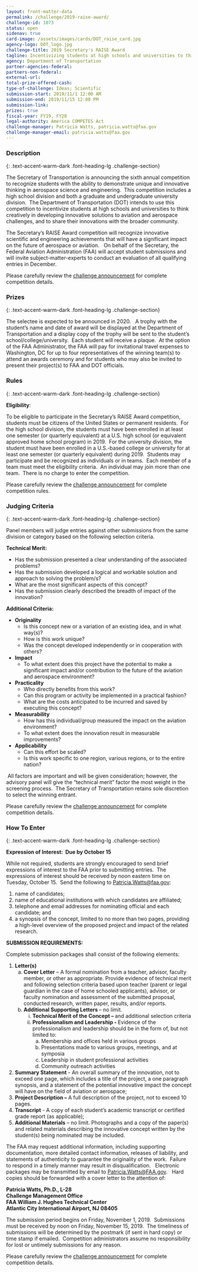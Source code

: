 ```yaml
---
layout: front-matter-data
permalink: /challenge/2019-raise-award/
challenge-id: 1073
status: open
sidenav: true
card-image: /assets/images/cards/DOT_raise_card.jpg
agency-logo: DOT_logo.jpg
challenge-title: 2019 Secretary's RAISE Award
tagline: Incentivizing students at high schools and universities to think creatively in developing innovative solutions to aviation and aerospace challenges.
agency: Department of Transportation
partner-agencies-federal: 
partners-non-federal: 
external-url:
total-prize-offered-cash: 
type-of-challenge: Ideas; Scientific
submission-start: 2019/11/1 12:00 AM
submission-end: 2019/11/15 12:00 PM
submission-link:  
prizes: true
fiscal-year: FY19, FY20
legal-authority: America COMPETES Act
challenge-manager: Patricia Watts, patricia.watts@faa.gov
challenge-manager-email: patricia.watts@faa.gov
---
```




<!-- Description start -->
### Description
{: .text-accent-warm-dark .font-heading-lg .challenge-section}

<p>The Secretary of Transportation is announcing the sixth annual competition to recognize students with the ability to demonstrate unique and innovative thinking in aerospace science and engineering.&nbsp; This competition includes a high school division and both a graduate and undergraduate university division.&nbsp; The Department of Transportation (DOT) intends to use this competition to incentivize students at high schools and universities to think creatively in developing innovative solutions to aviation and aerospace challenges, and to share their innovations with the broader community.&nbsp;</p>
<p>The Secretary&rsquo;s RAISE Award competition will recognize innovative scientific and engineering achievements that will have a significant impact on the future of aerospace or aviation.&nbsp;&nbsp; On behalf of the Secretary, the Federal Aviation Administration (FAA) will accept student submissions and will invite subject-matter-experts to conduct an evaluation of all qualifying entries in December.&nbsp;</p>
<p>Please carefully review the <a href="{{ site.baseurl }}/assets/document-library/2019-RAISE-Award-Official-Announcement.pdf">challenge announcement</a> for complete competition details.</p>

<!-- Prizes start -->
### Prizes
{: .text-accent-warm-dark .font-heading-lg .challenge-section}

<p>The selectee is expected to be announced in 2020.&nbsp;&nbsp; A trophy with the student&rsquo;s name and date of award will be displayed at the Department of Transportation and a display copy of the trophy will be sent to the student&rsquo;s school/college/university.&nbsp; Each student will receive a plaque.&nbsp; At the option of the FAA Administrator, the FAA will pay for invitational travel expenses to Washington, DC for up to four representatives of the winning team(s) to attend an awards ceremony and for students who may also be invited to present their project(s) to FAA and DOT officials.</p>

<!-- Rules start -->
### Rules 
{: .text-accent-warm-dark .font-heading-lg .challenge-section}

<p><strong>Eligibility</strong>:</p>
<p>To be eligible to participate in the Secretary&rsquo;s RAISE Award competition, students must be citizens of the United States or permanent residents.&nbsp; For the high school division, the students must have been enrolled in at least one semester (or quarterly equivalent) at a U.S. high school (or equivalent approved home school program) in 2019.&nbsp; For the university division, the student must have been enrolled in a U.S.-based college or university for at least one semester (or quarterly equivalent) during 2019.&nbsp; Students may participate and be recognized as individuals or in teams.&nbsp; Each member of a team must meet the eligibility criteria.&nbsp; An individual may join more than one team.&nbsp; There is no charge to enter the competition.</p>
<p>Please carefully review the <a href="{{ site.baseurl }}/assets/document-library/2019-RAISE-Award-Official-Announcement.pdf">challenge announcement</a> for complete competition rules.</p>

<!-- Judging start -->
### Judging Criteria
{: .text-accent-warm-dark .font-heading-lg .challenge-section}

<p>Panel members will judge entries against other submissions from the same division or category based on the following selection criteria.</p>
<p><strong>Technical Merit: </strong></p>
<ul>
<li>Has the submission presented a clear understanding of the associated problems?</li>
<li>Has the submission developed a logical and workable solution and approach to solving the problem/s?</li>
<li>What are the most significant aspects of this concept?</li>
<li>Has the submission clearly described the breadth of impact of the innovation?</li>
</ul>
<p><strong>Additional Criteria:</strong></p>
<ul>
<li><strong>Originality</strong>
<ul>
<li>Is this concept new or a variation of an existing idea, and in what way(s)?</li>
<li>How is this work unique?</li>
<li>Was the concept developed independently or in cooperation with others?</li>
</ul>
</li>
<li><strong>Impact</strong>
<ul>
<li>To what extent does this project have the potential to make a significant impact and/or contribution to the future of the aviation and aerospace environment?</li>
</ul>
</li>
<li><strong>Practicality</strong>
<ul>
<li>Who directly benefits from this work?</li>
<li>Can this program or activity be implemented in a practical fashion?</li>
<li>What are the costs anticipated to be incurred and saved by executing this concept?</li>
</ul>
</li>
<li><strong>Measurability </strong>
<ul>
<li>How has this individual/group measured the impact on the aviation environment?</li>
<li>To what extent does the innovation result in measurable improvements?</li>
</ul>
</li>
<li><strong>Applicability </strong>
<ul>
<li>Can this effort be scaled?</li>
<li>Is this work specific to one region, various regions, or to the entire nation?</li>
</ul>
</li>
</ul>
<p>&nbsp;All factors are important and will be given consideration; however, the advisory panel will give the &ldquo;technical merit&rdquo; factor the most weight in the screening process.&nbsp; The Secretary of Transportation retains sole discretion to select the winning entrant.&nbsp;</p>
<p>Please carefully review the <a href="{{ site.baseurl }}/assets/document-library/2019-RAISE-Award-Official-Announcement.pdf">challenge announcement</a> for complete competition details.</p>

<!--  How To Enter start -->
### How To Enter
{: .text-accent-warm-dark .font-heading-lg .challenge-section}

<p><strong>Expression of Interest:&nbsp; Due by October 15</strong></p>
<p>While not required, students are strongly encouraged to send brief expressions of interest to the FAA prior to submitting entries.&nbsp; The expressions of interest should be received by noon eastern time on Tuesday, October 15. &nbsp;Send the following to <a href="mailto:Patricia.Watts@faa.gov">Patricia.Watts@faa.gov</a>:</p>
<ol>
<li>name of candidates;</li>
<li>name of educational institutions with which candidates are affiliated;</li>
<li>telephone and email addresses for nominating official and each candidate; and&nbsp;</li>
<li>a synopsis of the concept, limited to no more than two pages, providing a high-level overview of the proposed project and impact of the related research.</li>
</ol>
<p><strong>SUBMISSION REQUIREMENTS:</strong></p>
<p>Complete submission packages shall consist of the following elements:</p>
<ol>
<li><strong>Letter(s)</strong>
<ol style="list-style-type: lower-alpha;">
<li><strong>Cover Letter</strong> &ndash; A formal nomination from a teacher, advisor, faculty member, or other as appropriate. Provide evidence of technical merit and following selection criteria based upon teacher (parent or legal guardian in the case of home schooled applicants), advisor, or faculty nomination and assessment of the submitted proposal, conducted research, written paper, results, and/or reports.</li>
<li><strong>Additional Supporting Letters </strong>&ndash; no limit. <strong>&nbsp;</strong>
<ol style="list-style-type: lower-roman;">
<li><strong>Technical Merit of the Concept &ndash; </strong>and additional selection criteria</li>
<li><strong>Professionalism and Leadership -&nbsp;</strong>Evidence of the professionalism and leadership should be in the form of, but not limited to:
<ol style="list-style-type: lower-alpha;">
<li>Membership and offices held in various groups</li>
<li>Presentations made to various groups, meetings, and at symposia</li>
<li>Leadership in student professional activities</li>
<li>Community outreach activities</li>
</ol>
</li>
</ol>
</li>
</ol>
</li>
<li><strong>Summary Statement</strong> - An overall summary of the innovation, not to exceed one page, which includes a title of the project, a one paragraph synopsis, and a statement of the potential innovative impact the concept will have on the field of aviation or aerospace;</li>
<li><strong>Project Description &ndash; </strong>A full description of the project, not to exceed 10 pages.</li>
<li><strong>Transcript</strong> - A copy of each student&rsquo;s academic transcript or certified grade report (as applicable);</li>
<li><strong>Additional Materials</strong> &ndash; no limit. Photographs and a copy of the paper(s) and related materials describing the innovative concept written by the student(s) being nominated may be included.</li>
</ol>
<p>The FAA may request additional information, including supporting documentation, more detailed contact information, releases of liability, and statements of authenticity to guarantee the originality of the work.&nbsp; Failure to respond in a timely manner may result in disqualification.&nbsp;&nbsp; Electronic packages may be transmitted by email to <a href="mailto:Patricia.Watts@FAA.gov">Patricia.Watts@FAA.gov</a>.&nbsp;&nbsp; Hard copies should be forwarded with a cover letter to the attention of:</p>
<div><strong>Patricia Watts, Ph.D., L-28 </strong></div>
<div><strong>Challenge Management Office</strong></div>
<div><strong>FAA William J. Hughes Technical Center</strong></div>
<div><strong>Atlantic City International Airport, NJ 08405</strong></div>
<p>The submission period begins on Friday, November 1, 2019.&nbsp; Submissions must be received by noon on Friday, November 15, 2019.&nbsp; The timeliness of submissions will be determined by the postmark (if sent in hard copy) or time stamp if emailed.&nbsp; Competition administrators assume no responsibility for lost or untimely submissions for any reason.</p>
<p>Please carefully review the <a href="{{ site.baseurl }}/assets/document-library/2019-RAISE-Award-Official-Announcement.pdf">challenge announcement</a> for complete competition details.</p>
